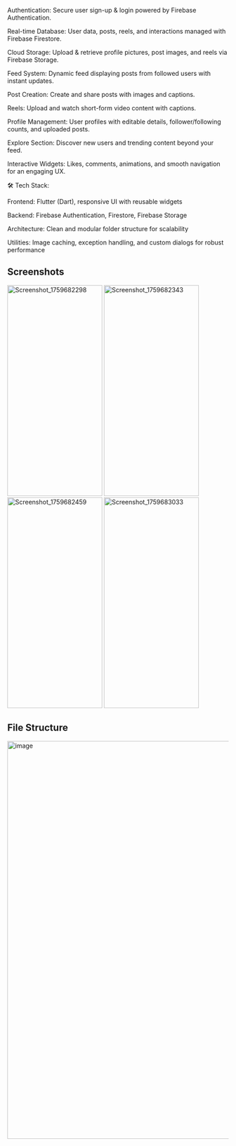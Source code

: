 Authentication: Secure user sign-up & login powered by Firebase Authentication.

Real-time Database: User data, posts, reels, and interactions managed with Firebase Firestore.

Cloud Storage: Upload & retrieve profile pictures, post images, and reels via Firebase Storage.

Feed System: Dynamic feed displaying posts from followed users with instant updates.

Post Creation: Create and share posts with images and captions.

Reels: Upload and watch short-form video content with captions.

Profile Management: User profiles with editable details, follower/following counts, and uploaded posts.

Explore Section: Discover new users and trending content beyond your feed.

Interactive Widgets: Likes, comments, animations, and smooth navigation for an engaging UX.

🛠️ Tech Stack:

Frontend: Flutter (Dart), responsive UI with reusable widgets

Backend: Firebase Authentication, Firestore, Firebase Storage

Architecture: Clean and modular folder structure for scalability

Utilities: Image caching, exception handling, and custom dialogs for robust performance


## Screenshots
<img width="216" height="480" alt="Screenshot_1759682298" src="https://github.com/user-attachments/assets/09a35a48-d9f6-4f5b-b10e-e78845e116f5" />
<img width="216" height="480" alt="Screenshot_1759682343" src="https://github.com/user-attachments/assets/46f4f540-e0bb-4a45-a17f-6c6d34692981" />
<img width="216" height="480" alt="Screenshot_1759682459" src="https://github.com/user-attachments/assets/283b9061-602b-49da-83ec-05fa3110e33b" />
 
<img width="216" height="480" alt="Screenshot_1759683033" src="https://github.com/user-attachments/assets/39fb5db7-3dd2-44aa-ac50-2e5a25c79996" />






## File Structure


<img width="514" height="906" alt="image" src="https://github.com/user-attachments/assets/7faa8dff-d8c5-4132-b7c9-c1a7a90d145f" />




